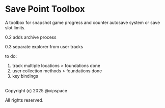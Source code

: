 # Save Point Toolbox


A toolbox for snapshot game progress and counter autosave system or save slot limits.


0.2 adds archive process

0.3 separate explorer from user tracks

to do:
1. track multiple locations > foundations done
2. user collection methods > foundations done
3. key bindings

<br>
Copyright (c) 2025 @xipspace

All rights reserved.